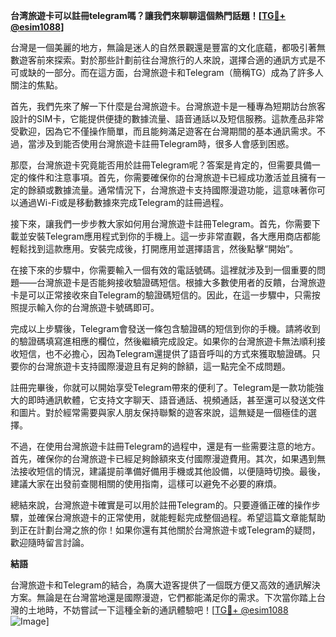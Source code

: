 **台湾旅遊卡可以註冊telegram嗎？讓我們來聊聊這個熱門話題！[[TG💪+ @esim1088](https://t.me/s/esim1088)]**

台灣是一個美麗的地方，無論是迷人的自然景觀還是豐富的文化底蘊，都吸引著無數遊客前來探索。對於那些計劃前往台灣旅行的人來說，選擇合適的通訊方式是不可或缺的一部分。而在這方面，台灣旅遊卡和Telegram（簡稱TG）成為了許多人關注的焦點。

首先，我們先來了解一下什麼是台灣旅遊卡。台灣旅遊卡是一種專為短期訪台旅客設計的SIM卡，它能提供便捷的數據流量、語音通話以及短信服務。這款產品非常受歡迎，因為它不僅操作簡單，而且能夠滿足遊客在台灣期間的基本通訊需求。不過，當涉及到能否使用台灣旅遊卡註冊Telegram時，很多人會感到困惑。

那麼，台灣旅遊卡究竟能否用於註冊Telegram呢？答案是肯定的，但需要具備一定的條件和注意事項。首先，你需要確保你的台灣旅遊卡已經成功激活並且擁有一定的餘額或數據流量。通常情況下，台灣旅遊卡支持國際漫遊功能，這意味著你可以通過Wi-Fi或是移動數據來完成Telegram的註冊過程。

接下來，讓我們一步步教大家如何用台灣旅遊卡註冊Telegram。首先，你需要下載並安裝Telegram應用程式到你的手機上。這一步非常直觀，各大應用商店都能輕鬆找到這款應用。安裝完成後，打開應用並選擇語言，然後點擊“開始”。

在接下來的步驟中，你需要輸入一個有效的電話號碼。這裡就涉及到一個重要的問題——台灣旅遊卡是否能夠接收驗證碼短信。根據大多數使用者的反饋，台灣旅遊卡是可以正常接收來自Telegram的驗證碼短信的。因此，在這一步驟中，只需按照提示輸入你的台灣旅遊卡號碼即可。

完成以上步驟後，Telegram會發送一條包含驗證碼的短信到你的手機。請將收到的驗證碼填寫進相應的欄位，然後繼續完成設定。如果你的台灣旅遊卡無法順利接收短信，也不必擔心，因為Telegram還提供了語音呼叫的方式來獲取驗證碼。只要你的台灣旅遊卡支持國際漫遊且有足夠的餘額，這一點完全不成問題。

註冊完畢後，你就可以開始享受Telegram帶來的便利了。Telegram是一款功能強大的即時通訊軟體，它支持文字聊天、語音通話、視頻通話，甚至還可以發送文件和圖片。對於經常需要與家人朋友保持聯繫的遊客來說，這無疑是一個極佳的選擇。

不過，在使用台灣旅遊卡註冊Telegram的過程中，還是有一些需要注意的地方。首先，確保你的台灣旅遊卡已經足夠餘額來支付國際漫遊費用。其次，如果遇到無法接收短信的情況，建議提前準備好備用手機或其他設備，以便隨時切換。最後，建議大家在出發前查閱相關的使用指南，這樣可以避免不必要的麻煩。

總結來說，台灣旅遊卡確實是可以用於註冊Telegram的。只要遵循正確的操作步驟，並確保台灣旅遊卡的正常使用，就能輕鬆完成整個過程。希望這篇文章能幫助到正在計劃台灣之旅的你！如果你還有其他關於台灣旅遊卡或Telegram的疑問，歡迎隨時留言討論。

**結語**

台灣旅遊卡和Telegram的結合，為廣大遊客提供了一個既方便又高效的通訊解決方案。無論是在台灣當地還是國際漫遊，它們都能滿足你的需求。下次當你踏上台灣的土地時，不妨嘗試一下這種全新的通訊體驗吧！[[TG💪+ @esim1088](https://t.me/s/esim1088) ![Image](https://i.postimg.cc/4NQfJmqS/Snipaste-2025-05-13-00-14-12.png)]